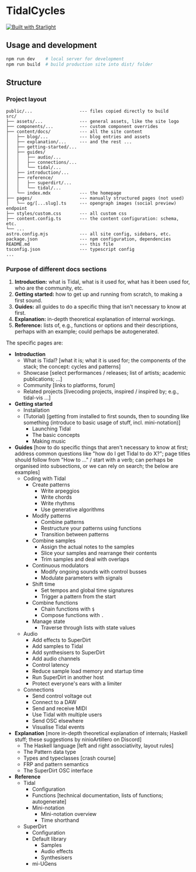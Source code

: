 # TidalCycles

[![Built with Starlight](https://astro.badg.es/v2/built-with-starlight/tiny.svg)](https://starlight.astro.build)

## Usage and development

```bash
npm run dev    # local server for development
npm run build  # build production site into dist/ folder
```

## Structure

### Project layout

```
public/...                  --- files copied directly to build
src/
├── assets/...              --- general assets, like the site logo
├── components/...          --- custom component overrides
├── content/docs/           --- all the site content
│   ├── blog/...            --- blog entries and assets
│   ├── explanation/...     --- and the rest ...
│   ├── getting-started/...
│   ├── guides/
│   │   ├── audio/...
│   │   ├── connections/...
│   │   └── tidal/...
│   ├── introduction/...
│   ├── reference/
│   │   ├── superdirt/...
│   │   └── tidal/...
│   └── index.mdx           --- the homepage
├── pages/                  --- manually structured pages (not used)
│   └── og/[...slug].ts     --- opengraph images (social preview) endpoint
├── styles/custom.css       --- all custom css
├── content.config.ts       --- the content configuration: schema, etc.
└── ...
astro.config.mjs            --- all site config, sidebars, etc.
package.json                --- npm configuration, dependencies
README.md                   --- this file
tsconfig.json               --- typescript config
...
```

### Purpose of different docs sections

1. **Introduction:** what is Tidal, what is it used for, what has it been used for, who are the community, etc.
2. **Getting started:** how to get up and running from scratch, to making a first sound.
3. **Guides:** all guides to do a specific thing that isn't necessary to know at first.
4. **Explanation:** in-depth theoretical explanation of internal workings.
5. **Reference:** lists of, e.g., functions or options and their descriptions, perhaps with an example; could perhaps be autogenerated.

The specific pages are:

- **Introduction**
  - What is Tidal? [what it is; what it is used for; the components of the stack; the concept: cycles and patterns]
  - Showcase [select performances / releases; list of artists; academic publications; ...]
  - Community [links to platforms, forum]
  - Related projects [livecoding projects, inspired / inspired by; e.g., tidal-vis ...]
- **Getting started**
  - Installation
  - (Tutorial) [getting from installed to first sounds, then to sounding like something (introduce to basic usage of stuff, incl. mini-notation)]
    - Launching Tidal
    - The basic concepts
    - Making music
- **Guides** [how to do specific things that aren't necessary to know at first; address common questions like "how do I get Tidal to do X?"; page titles should follow from "How to ..." / start with a verb; can perhaps be organised into subsections, or we can rely on search; the below are examples]
  - Coding with Tidal
    - Create patterns
      - Write arpeggios
      - Write chords
      - Write rhythms
      - Use generative algorithms
    - Modify patterns
      - Combine patterns
      - Restructure your patterns using functions
      - Transition between patterns
    - Combine samples
      - Assign the actual notes to the samples
      - Slice your samples and rearrange their contents
      - Trim samples and deal with overlaps
    - Continuous modulators
      - Modify ongoing sounds with control busses
      - Modulate parameters with signals
    - Shift time
      - Set tempos and global time signatures
      - Trigger a pattern from the start
    - Combine functions
      - Chain functions with `$`
      - Compose functions with `.`
    - Manage state
      - Traverse through lists with state values
  - Audio
    - Add effects to SuperDirt
    - Add samples to Tidal
    - Add synthesisers to SuperDirt
    - Add audio channels
    - Control latency
    - Reduce sample load memory and startup time
    - Run SuperDirt in another host
    - Protect everyone's ears with a limiter
  - Connections
    - Send control voltage out
    - Connect to a DAW
    - Send and receive MIDI
    - Use Tidal with multiple users
    - Send OSC elsewhere
    - Visualise Tidal events
- **Explanation** [more in-depth theoretical explanation of internals; Haskell stuff; these suggestions by ninioArtillero on Discord]
  - The Haskell language [left and right associativity, layout rules]
  - The Pattern data type
  - Types and typeclasses [crash course]
  - FRP and pattern semantics
  - The SuperDirt OSC interface
- **Reference**
  - Tidal
    - Configuration
    - Functions [technical documentation, lists of functions; autogenerate]
    - Mini-notation
      - Mini-notation overview
      - Time shorthand
  - SuperDirt
    - Configuration
    - Default library
      - Samples
      - Audio effects
      - Synthesisers
    - mi-UGens
